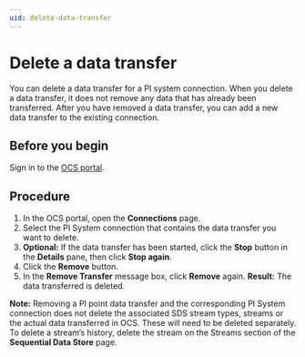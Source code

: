 ```yaml
---
uid: delete-data-transfer
---
```


# Delete a data transfer

You can delete a data transfer for a PI system connection. When you delete a data transfer, it does not remove any data that has already been transferred.  After you have removed a data transfer, you can add a new data transfer to the existing connection.

## Before you begin
Sign in to the [OCS portal](https://cloud.osisoft.com/).

## Procedure

1. In the OCS portal, open the **Connections** page.
2. Select the PI System connection that contains the data transfer you want to delete.
3. **Optional:** If the data transfer has been started, click the **Stop** button in the **Details** pane, then click **Stop again**.
4. Click the **Remove** button. 
5. In the **Remove Transfer** message box, click **Remove** again.
**Result:** The data transferred is deleted.

**Note:** Removing a PI point data transfer and the corresponding PI System connection does not delete the associated SDS stream types, streams or the actual data transferred in OCS. These will need to be deleted separately. To delete a stream’s history, delete the stream on the Streams section of the **Sequential Data Store** page.
